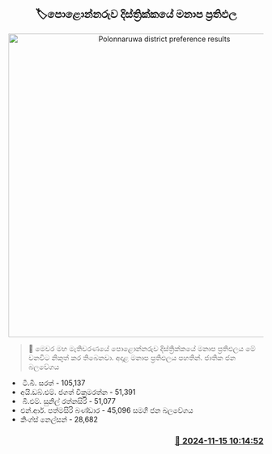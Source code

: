 <p align='center'><b><h2 align='center' title='Polonnaruwa district preference results'>🏷පොළොන්නරුව දිස්ත්‍රික්කයේ මනාප ප්‍රතිඵල</h2></b></p>
<p align='center'><img src='https://helakuru.sgp1.cdn.digitaloceanspaces.com/esana/images/lib/manapa-results.jpg' width='600' alt='Polonnaruwa district preference results'></p>

>📝 මෙවර මහ මැතිවරණයේ පොළොන්නරුව දිස්ත්‍රික්කයේ මනාප ප්‍රතිඵලය මේ වනවිට නිකුත් කර තිබෙනවා.
අදාළ මනාප ප්‍රතිඵලය පහතින්.
ජාතික ජන බලවේගය
*  ටී.බී. සරත් - 105,137
* අයි.ඩබ්.එම්. ජගත් වික්‍රමරත්න - 51,391
*  බී.එම්. සුනිල් රත්නසිරි - 51,077
* එන්.ආර්. පත්මසිරි බණ්ඩාර - 45,096
සමගි ජන බලවේගය
* කිංග්ස් නෙල්සන් - 28,682


<h3 align='right'><a href='https://www.helakuru.lk/esana/p/105083/'>📅 2024-11-15 10:14:52</a></h3>
